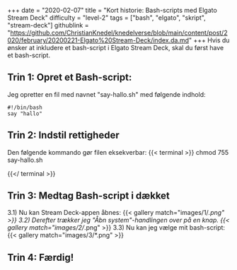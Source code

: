 +++
date = "2020-02-07"
title = "Kort historie: Bash-scripts med Elgato Stream Deck"
difficulty = "level-2"
tags = ["bash", "elgato", "skript", "stream-deck"]
githublink = "https://github.com/ChristianKnedel/knedelverse/blob/main/content/post/2020/february/20200221-Elgato%20Stream-Deck/index.da.md"
+++
Hvis du ønsker at inkludere et bash-script i Elgato Stream Deck, skal du først have et bash-script.
## Trin 1: Opret et Bash-script:
Jeg opretter en fil med navnet "say-hallo.sh" med følgende indhold:
```
#!/bin/bash
say "hallo"

```

## Trin 2: Indstil rettigheder
Den følgende kommando gør filen eksekverbar:
{{< terminal >}}
chmod 755 say-hallo.sh

{{</ terminal >}}

## Trin 3: Medtag Bash-script i dækket
3.1) Nu kan Stream Deck-appen åbnes:
{{< gallery match="images/1/*.png" >}}
3.2) Derefter trækker jeg "Åbn system"-handlingen over på en knap.
{{< gallery match="images/2/*.png" >}}
3.3) Nu kan jeg vælge mit bash-script:
{{< gallery match="images/3/*.png" >}}

## Trin 4: Færdig!
